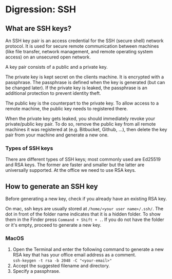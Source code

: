 # Digression: SSH

## What are SSH keys?

An SSH key pair is an access credential for the SSH (secure shell) network protocol. It is used for secure remote communication between machines (like file transfer, network management, and remote operating system access) on an unsecured open network.

A key pair consists of a public and a private key.

The private key is kept secret on the clients machine. It is encrypted with a passphrase. The passphrase is defined when the key is generated (but can be changed later). If the private key is leaked, the passphrase is an additional protection to prevent identity theft.

The public key is the counterpart to the private key. To allow access to a remote machine, the public key needs to registered there.

When the private key gets leaked, you should immediately revoke your private/public key pair. To do so, remove the public key from all remote machines it was registered at (e.g. Bitbucket, Github, ...), then delete the key pair from your machine and generate a new one.

### Types of SSH keys

There are different types of SSH keys; most commonly used are Ed25519 and RSA keys. The former are faster and smaller but the latter are universally supported. At the office we need to use RSA keys.

## How to generate an SSH key

Before generating a new key, check if you already have an existing RSA key.

On mac, ssh keys are usually stored at `/home/<your user name>/.ssh/`. The dot in front of the folder name indicates that it is a hidden folder. To show them in the Finder press `Command + Shift + .`. If you do not have the folder or it's empty, proceed to generate a new key.

### MacOS

1. Open the Terminal and enter the following command to generate a new RSA key that has your office email address as a comment.  
  `ssh-keygen -t rsa -b 2048 -C "<your-email>"`
2. Accept the suggested filename and directory.
3. Specify a passphrase.
